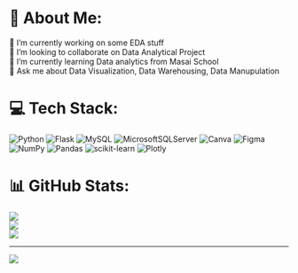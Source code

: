 # 💫 About Me:
🔭 I’m currently working on some EDA stuff<br>👯 I’m looking to collaborate on Data Analytical Project<br>🌱 I’m currently learning Data analytics from Masai School<br>💬 Ask me about  Data Visualization, Data Warehousing, Data Manupulation


# 💻 Tech Stack:
![Python](https://img.shields.io/badge/python-3670A0?style=for-the-badge&logo=python&logoColor=ffdd54) ![Flask](https://img.shields.io/badge/flask-%23000.svg?style=for-the-badge&logo=flask&logoColor=white) ![MySQL](https://img.shields.io/badge/mysql-%2300f.svg?style=for-the-badge&logo=mysql&logoColor=white) ![MicrosoftSQLServer](https://img.shields.io/badge/Microsoft%20SQL%20Sever-CC2927?style=for-the-badge&logo=microsoft%20sql%20server&logoColor=white) ![Canva](https://img.shields.io/badge/Canva-%2300C4CC.svg?style=for-the-badge&logo=Canva&logoColor=white) 	![Figma](https://img.shields.io/badge/figma-%23F24E1E.svg?style=for-the-badge&logo=figma&logoColor=white) ![NumPy](https://img.shields.io/badge/numpy-%23013243.svg?style=for-the-badge&logo=numpy&logoColor=white) ![Pandas](https://img.shields.io/badge/pandas-%23150458.svg?style=for-the-badge&logo=pandas&logoColor=white) ![scikit-learn](https://img.shields.io/badge/scikit--learn-%23F7931E.svg?style=for-the-badge&logo=scikit-learn&logoColor=white) ![Plotly](https://img.shields.io/badge/Plotly-%233F4F75.svg?style=for-the-badge&logo=plotly&logoColor=white)
# 📊 GitHub Stats:
![](https://github-readme-stats.vercel.app/api?username=nitinsharma1706&theme=dark&hide_border=false&include_all_commits=false&count_private=false)<br/>
![](https://github-readme-streak-stats.herokuapp.com/?user=nitinsharma1706&theme=dark&hide_border=false)<br/>
![](https://github-readme-stats.vercel.app/api/top-langs/?username=nitinsharma1706&theme=dark&hide_border=false&include_all_commits=false&count_private=false&layout=compact)

---
[![](https://visitcount.itsvg.in/api?id=nitinsharma1706&icon=0&color=0)](https://visitcount.itsvg.in)

<!-- Proudly created with GPRM ( https://gprm.itsvg.in ) -->
